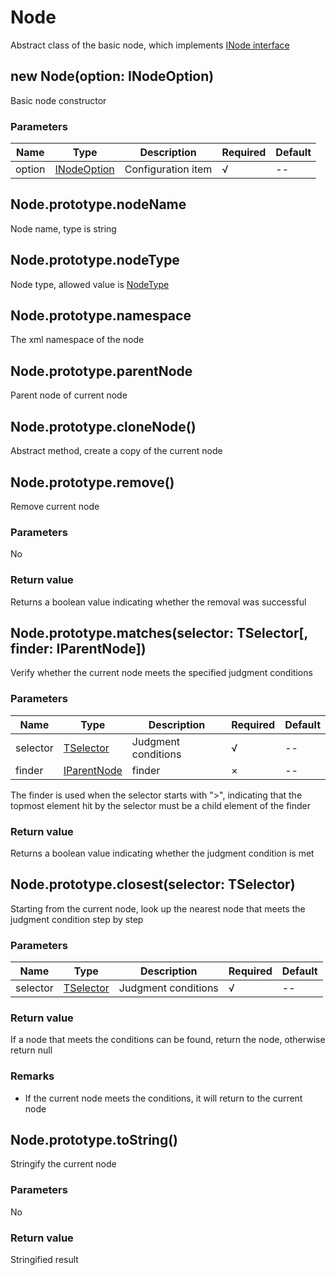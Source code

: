 # Node

Abstract class of the basic node, which implements [INode interface](types.md#inode)

## new Node(option: INodeOption)

Basic node constructor

### Parameters

Name | Type | Description | Required | Default
---- | ---- | ---- | ---- | ----
option | [INodeOption](types.md#inodeoption) | Configuration item | √ | --

## Node.prototype.nodeName

Node name, type is string

## Node.prototype.nodeType

Node type, allowed value is [NodeType](node-type.md)

## Node.prototype.namespace

The xml namespace of the node

## Node.prototype.parentNode

Parent node of current node

## Node.prototype.cloneNode()

Abstract method, create a copy of the current node 

## Node.prototype.remove()

Remove current node

### Parameters

No

### Return value

Returns a boolean value indicating whether the removal was successful

## Node.prototype.matches(selector: TSelector[, finder: IParentNode])

Verify whether the current node meets the specified judgment conditions

### Parameters

Name | Type | Description | Required | Default
---- | ---- | ---- | ---- | ----
selector | [TSelector](types.md#tselector) | Judgment conditions | √ | --
finder | [IParentNode](types.md#iparentnode) | finder | × | --

The finder is used when the selector starts with ">", indicating that the topmost element hit by the selector must be a child element of the finder

### Return value

Returns a boolean value indicating whether the judgment condition is met

## Node.prototype.closest(selector: TSelector)

Starting from the current node, look up the nearest node that meets the judgment condition step by step

### Parameters

Name | Type | Description | Required | Default
---- | ---- | ---- | ---- | ----
selector | [TSelector](types.md#tselector) | Judgment conditions | √ | --

### Return value

If a node that meets the conditions can be found, return the node, otherwise return null

### Remarks

- If the current node meets the conditions, it will return to the current node

## Node.prototype.toString()

Stringify the current node

### Parameters

No

### Return value

Stringified result
